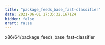 ```yaml
---
title: "package_feeds_base_fast-classifier"
date: 2021-06-01 17:35:32.167124
hidden: false
draft: false
---
```


x86/64/package_feeds_base_fast-classifier

